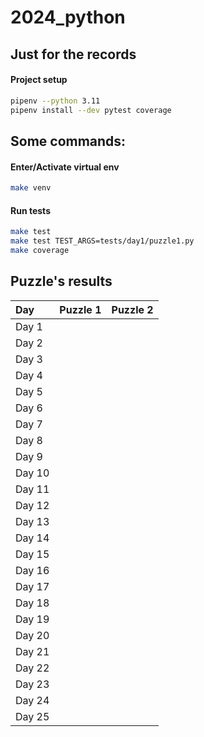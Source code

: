 # 2024_python

## Just for the records

#### Project setup

```bash
pipenv --python 3.11
pipenv install --dev pytest coverage
```

## Some commands:

#### Enter/Activate virtual env

```bash
make venv
```

#### Run tests

```bash
make test
make test TEST_ARGS=tests/day1/puzzle1.py
make coverage
```
<!-- #### Run some day's puzzle

For example, run first day's puzzle 1.

```bash
python3 -B src/day1/run_puzzle1.py
``` -->

## Puzzle's results

| Day   | Puzzle 1 | Puzzle 2 |
| :---  | :---:    | :---:    |
| Day 1 | | |
| Day 2 | | |
| Day 3 | | |
| Day 4 | | |
| Day 5 | | |
| Day 6 | | |
| Day 7 | | |
| Day 8 | | |
| Day 9 | | |
| Day 10 | | |
| Day 11 | | |
| Day 12 | | |
| Day 13 | | |
| Day 14 | | |
| Day 15 | | |
| Day 16 | | |
| Day 17 | | |
| Day 18 | | |
| Day 19 | | |
| Day 20 | | |
| Day 21 | | |
| Day 22 | | |
| Day 23 | | |
| Day 24 | | |
| Day 25 | | |

